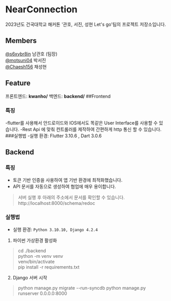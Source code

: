 # NearConnection
2023년도 건국대학교 해커톤
'관호, 서진, 성현 Let's go'팀의 프로젝트 저장소입니다.

## Members
[@s6xybr8in](https://github.com/s6xybr8in) 남관호 (팀장)  
[@motsuni04](https://github.com/motsuni04) 박서진  
[@Chaesh156](https://github.com/Chaesh156) 채성현

## Feature
프론트엔드: **kwanho/**
백엔드: **backend/**
##Frontend
### 특징
-flutter를 사용해서 안드로이드와 IOS에서도 똑같은 User Interface를 사용할 수 있습니다.
-Rest Api 에 맞춰 컨트롤러를 제작하여 간편하게 http 통신 할 수 있습니다.
###실행법
-실행 환경: Flutter 3.10.6 , Dart 3.0.6

## Backend
### 특징
- 토큰 기반 인증을 사용하여 앱 기반 환경에 최적화했습니다.
- API 문서를 자동으로 생성하여 협업에 매우 용이합니다.
> 서버 실행 후 아래의 주소에서 문서를 확인할 수 있습니다.
> http://localhost:8000/schema/redoc
### 실행법
- 실행 환경: `Python 3.10.10, Django 4.2.4`

1. 파이썬 가상환경 활성화  
> cd ./backend  
> python -m venv venv  
> venv/bin/activate  
> pip install -r requirements.txt
2. Django 서버 시작
> python manage.py migrate --run-syncdb
> python manage.py runserver 0.0.0.0:8000
